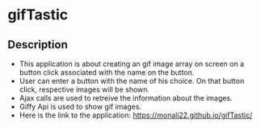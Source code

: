 # gifTastic

## Description
* This application is about creating an gif image array on screen on a button click associated with the name on the button.
* User can enter a button with the name of his choice. On that button click, respective images will be shown.
* Ajax calls are used to retreive the information about the images.
* Giffy Api is used to show gif images.
* Here is the link to the application:  https://monali22.github.io/gifTastic/
